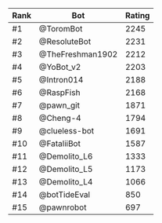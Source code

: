 Rank|Bot|Rating
---|---|---
#1|@ToromBot|2245
#2|@ResoluteBot|2231
#3|@TheFreshman1902|2212
#4|@YoBot_v2|2203
#5|@Intron014|2188
#6|@RaspFish|2168
#7|@pawn_git|1871
#8|@Cheng-4|1794
#9|@clueless-bot|1691
#10|@FataliiBot|1587
#11|@Demolito_L6|1333
#12|@Demolito_L5|1173
#13|@Demolito_L4|1066
#14|@botTideEval|850
#15|@pawnrobot|697
